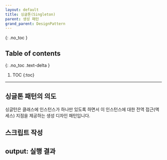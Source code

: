 ```yaml
---
layout: default
title: 싱글톤(Singleton)
parent: 생성 패턴
grand_parent: DesignPattern
---
```

{: .no_toc }

## Table of contents
{: .no_toc .text-delta }

1. TOC
{:toc}
---
## 싱글톤 패턴의 의도

싱글턴은 클래스에 인스턴스가 하나만 있도록 하면서 이 인스턴스에 대한 전역 접근(액세스) 지점을 제공하는 생성 디자인 패턴입니다.

## 스크립트 작성

## output: 실행 결과